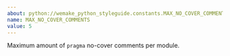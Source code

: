 ```yaml
---
about: python://wemake_python_styleguide.constants.MAX_NO_COVER_COMMENTS
name: MAX_NO_COVER_COMMENTS
value: 5
---
```


Maximum amount of `pragma` no-cover comments per module.
